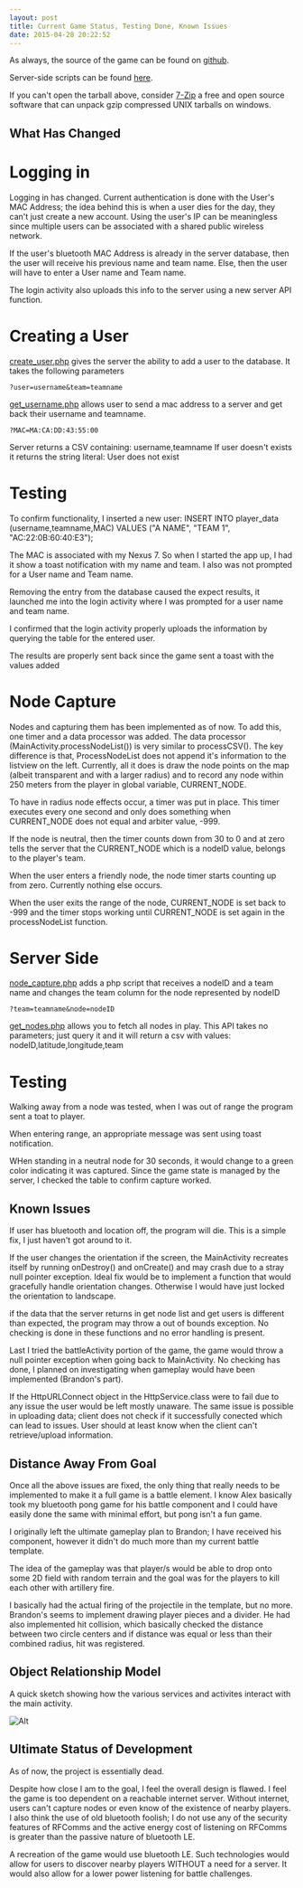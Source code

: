 ```yaml
---
layout: post
title: Current Game Status, Testing Done, Known Issues
date: 2015-04-28 20:22:52
---
```


As always, the source of the game can be found on [github](https://github.com/adedomin/CSC311-FInal-Project).

Server-side scripts can be found [here](http://dedominic.pw/csc-311/php/server_side_php.tar.gz).

If you can't open the tarball above, consider [7-Zip](http://www.7-zip.com) a free and open source software that can unpack gzip compressed UNIX tarballs on windows.

What Has Changed
------------------

Logging in
===========

Logging in has changed. Current authentication is done with the User's MAC Address;
the idea behind this is when a user dies for the day, they can't just create a new account.
Using the user's IP can be meaningless since multiple users can be associated with a shared public wireless network.

If the user's bluetooth MAC Address is already in the server database, then the user will receive his previous name and team name.
Else, then the user will have to enter a User name and Team name.

The login activity also uploads this info to the server using a new server API function.

Creating a User
===============

[create\_user.php](dedominic.pw/csc-311/php/create_user.php) gives the server the ability to add a user to the database.
It takes the following parameters

	?user=username&team=teamname

[get\_username.php](dedominic.pw/csc-311/php/get_username.php) allows user to send a mac address to a server and get back their username and teamname.

	?MAC=MA:CA:DD:43:55:00

Server returns a CSV containing:
	username,teamname
If user doesn't exists it returns the string literal:
	User does not exist


Testing
========

To confirm functionality, I inserted a new user: 
	INSERT INTO player_data (username,teamname,MAC) VALUES ("A NAME", "TEAM 1", "AC:22:0B:60:40:E3");

The MAC is associated with my Nexus 7.
So when I started the app up, I had it show a toast notification with my name and team.
I also was not prompted for a User name and Team name.

Removing the entry from the database caused the expect results, it launched me into the login activity where I was prompted for a user name and team name.

I confirmed that the login activity properly uploads the information by querying the table for the entered user.

The results are properly sent back since the game sent a toast with the values added

Node Capture
============

Nodes and capturing them has been implemented as of now.
To add this, one timer and a data processor was added.
The data processor (MainActivity.processNodeList()) is very similar to processCSV().
The key difference is that, ProcessNodeList does not append it's information to the listview on the left.
Currently, all it does is draw the node points on the map (albeit transparent and with a larger radius) and to record any node within 250 meters from the player in global variable, CURRENT\_NODE.

To have in radius node effects occur, a timer was put in place.
This timer executes every one second and only does something when CURRENT\_NODE does not equal and arbiter value, -999.

If the node is neutral, then the timer counts down from 30 to 0 and at zero tells the server that the CURRENT\_NODE which is a nodeID value, belongs to the player's team.

When the user enters a friendly node, the node timer starts counting up from zero.
Currently nothing else occurs.

When the user exits the range of the node, CURRENT\_NODE is set back to -999 and the timer stops working until CURRENT\_NODE is set again in the processNodeList function.

Server Side
============

[node\_capture.php](dedominic.pw/csc-311/php/node_capture.php) adds a php script that receives a nodeID and a team name and changes the team column for the node represented by nodeID

	?team=teamname&node=nodeID

[get\_nodes.php](dedominic.pw/csc-311/php/get_nodes.php) allows you to fetch all nodes in play.
This API takes no parameters;
just query it and it will return a csv with values:
	nodeID,latitude,longitude,team

Testing
========

Walking away from a node was tested, when I was out of range the program sent a toat to player.

When entering range, an appropriate message was sent using toast notification.

WHen standing in a neutral node for 30 seconds, it would change to a green color indicating it was captured. Since the game state is managed by the server, I checked the table to confirm capture worked.

Known Issues
-------------

If user has bluetooth and location off, the program will die.
This is a simple fix, I just haven't got around to it.

If the user changes the orientation if the screen, the MainActivity recreates itself by running onDestroy() and onCreate() and may crash due to a stray null pointer exception.
Ideal fix would be to implement a function that would gracefully handle orientation changes.
Otherwise I would have just locked the orientation to landscape.

if the data that the server returns in get node list and get users is different than expected, the program may throw a out of bounds exception.
No checking is done in these functions and no error handling is present.

Last I tried the battleActivity portion of the game, the game would throw a null pointer exception when going back to MainActivity.
No checking has done, I planned on investigating when gameplay would have been implemented (Brandon's part).

If the HttpURLConnect object in the HttpService.class were to fail due to any issue the user would be left mostly unaware.
The same issue is possible in uploading data;
client does not check if it successfully conected which can lead to issues.
User should at least know when the client can't retrieve/upload information.

Distance Away From Goal
-----------------------

Once all the above issues are fixed, the only thing that really needs to be implemented to make it a full game is a battle element.
I know Alex basically took my bluetooth pong game for his battle component and I could have easily done the same with minimal effort, but pong isn't a fun game.

I originally left the ultimate gameplay plan to Brandon;
I have received his component, however it didn't do much more than my current battle template.

The idea of the gameplay was that player/s would be able to drop onto some 2D field with random terrain and the goal was for the players to kill each other with artillery fire.

I basically had the actual firing of the projectile in the template, but no more. Brandon's seems to implement drawing player pieces and a divider.
He had also implemented hit collision, which basically checked the distance between two circle centers and if distance was equal or less than their combined radius, hit was registered.

Object Relationship Model
--------------------------

A quick sketch showing how the various services and activites interact with the main activity.

![Alt](http://dedominic.pw/media/001.png)


Ultimate Status of Development
------------------------------

As of now, the project is essentially dead.

Despite how close I am to the goal, I feel the overall design is flawed.
I feel the game is too dependent on a reachable internet server.
Without internet, users can't capture nodes or even know of the existence of nearby players.
I also think the use of old bluetooth foolish;
I do not use any of the security features of RFComms and the active energy cost of listening on RFComms is greater than the passive nature of bluetooth LE.

A recreation of the game would use bluetooth LE.
Such technologies would allow for users to discover nearby players WITHOUT a need for a server.
It would also allow for a lower power listening for battle challenges.
